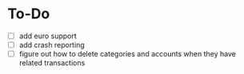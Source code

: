 # To-Do
- [ ] add euro support
- [ ] add crash reporting
- [ ] figure out how to delete categories and accounts when they have related transactions

